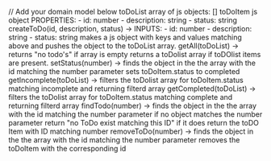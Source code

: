 // Add your domain model below
toDoList array of js objects: []
toDoItem js object
PROPERTIES:
    - id: number
    - description: string
    - status: string
createToDo(id, description, status) -> 
    INPUTS:
    - id: number
    - description: string
    - status: string
makes a js object with keys and values matching above and pushes the object to the toDoList array. 
getAll(toDoList) -> 
    returns "no todo's" if array is empty
    returns a toDolist array if toDOlist items are present.
setStatus(number) -> 
    finds the object in the the array with the id matching the number parameter 
    sets toDoItem.status to completed
getIncomplete(toDoList) -> 
    filters the toDolist array for toDoItem.status matching incomplete and returning filterd array
getCompleted(toDoList) -> 
    filters the toDolist array for toDoItem.status matching complete and returning filterd array
findTodo(number) -> 
    finds the object in the the array with the id matching the number parameter
    if no object matches the number parameter return "no ToDo exist matching this ID"
    if it does return the toDO Item with ID matching number
removeToDo(number) ->
    finds the object in the the array with the id matching the number parameter
    removes the toDoItem with the corresponding id
